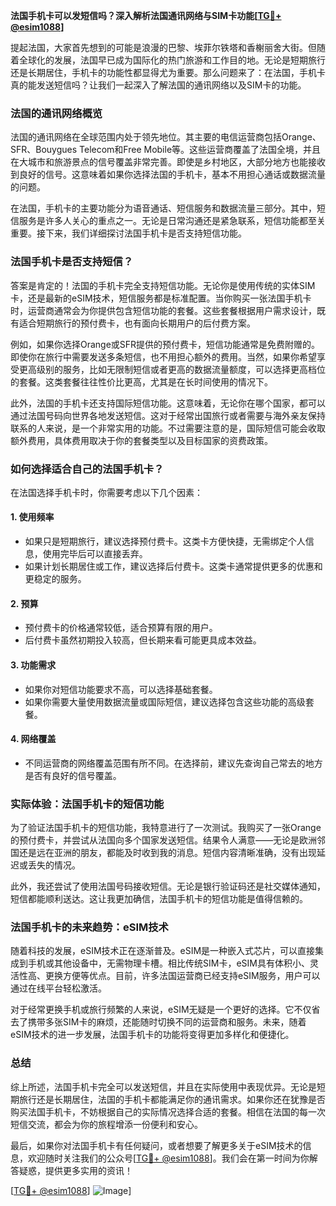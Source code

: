 **法国手机卡可以发短信吗？深入解析法国通讯网络与SIM卡功能[[TG💪+ @esim1088](https://t.me/s/esim1088)]**

提起法国，大家首先想到的可能是浪漫的巴黎、埃菲尔铁塔和香榭丽舍大街。但随着全球化的发展，法国早已成为国际化的热门旅游和工作目的地。无论是短期旅行还是长期居住，手机卡的功能性都显得尤为重要。那么问题来了：在法国，手机卡真的能发送短信吗？让我们一起深入了解法国的通讯网络以及SIM卡的功能。

### 法国的通讯网络概览

法国的通讯网络在全球范围内处于领先地位。其主要的电信运营商包括Orange、SFR、Bouygues Telecom和Free Mobile等。这些运营商覆盖了法国全境，并且在大城市和旅游景点的信号覆盖非常完善。即使是乡村地区，大部分地方也能接收到良好的信号。这意味着如果你选择法国的手机卡，基本不用担心通话或数据流量的问题。

在法国，手机卡的主要功能分为语音通话、短信服务和数据流量三部分。其中，短信服务是许多人关心的重点之一。无论是日常沟通还是紧急联系，短信功能都至关重要。接下来，我们详细探讨法国手机卡是否支持短信功能。

### 法国手机卡是否支持短信？

答案是肯定的！法国的手机卡完全支持短信功能。无论你是使用传统的实体SIM卡，还是最新的eSIM技术，短信服务都是标准配置。当你购买一张法国手机卡时，运营商通常会为你提供包含短信功能的套餐。这些套餐根据用户需求设计，既有适合短期旅行的预付费卡，也有面向长期用户的后付费方案。

例如，如果你选择Orange或SFR提供的预付费卡，短信功能通常是免费附赠的。即使你在旅行中需要发送多条短信，也不用担心额外的费用。当然，如果你希望享受更高级别的服务，比如无限制短信或者更高的数据流量额度，可以选择更高档位的套餐。这类套餐往往性价比更高，尤其是在长时间使用的情况下。

此外，法国的手机卡还支持国际短信功能。这意味着，无论你在哪个国家，都可以通过法国号码向世界各地发送短信。这对于经常出国旅行或者需要与海外亲友保持联系的人来说，是一个非常实用的功能。不过需要注意的是，国际短信可能会收取额外费用，具体费用取决于你的套餐类型以及目标国家的资费政策。

### 如何选择适合自己的法国手机卡？

在法国选择手机卡时，你需要考虑以下几个因素：

#### 1. **使用频率**
   - 如果只是短期旅行，建议选择预付费卡。这类卡方便快捷，无需绑定个人信息，使用完毕后可以直接丢弃。
   - 如果计划长期居住或工作，建议选择后付费卡。这类卡通常提供更多的优惠和更稳定的服务。

#### 2. **预算**
   - 预付费卡的价格通常较低，适合预算有限的用户。
   - 后付费卡虽然初期投入较高，但长期来看可能更具成本效益。

#### 3. **功能需求**
   - 如果你对短信功能要求不高，可以选择基础套餐。
   - 如果你需要大量使用数据流量或国际短信，建议选择包含这些功能的高级套餐。

#### 4. **网络覆盖**
   - 不同运营商的网络覆盖范围有所不同。在选择前，建议先查询自己常去的地方是否有良好的信号覆盖。

### 实际体验：法国手机卡的短信功能

为了验证法国手机卡的短信功能，我特意进行了一次测试。我购买了一张Orange的预付费卡，并尝试从法国向多个国家发送短信。结果令人满意——无论是欧洲邻国还是远在亚洲的朋友，都能及时收到我的消息。短信内容清晰准确，没有出现延迟或丢失的情况。

此外，我还尝试了使用法国号码接收短信。无论是银行验证码还是社交媒体通知，短信都能顺利送达。这让我更加确信，法国手机卡的短信功能是值得信赖的。

### 法国手机卡的未来趋势：eSIM技术

随着科技的发展，eSIM技术正在逐渐普及。eSIM是一种嵌入式芯片，可以直接集成到手机或其他设备中，无需物理卡槽。相比传统SIM卡，eSIM具有体积小、灵活性高、更换方便等优点。目前，许多法国运营商已经支持eSIM服务，用户可以通过在线平台轻松激活。

对于经常更换手机或旅行频繁的人来说，eSIM无疑是一个更好的选择。它不仅省去了携带多张SIM卡的麻烦，还能随时切换不同的运营商和服务。未来，随着eSIM技术的进一步发展，法国手机卡的功能将变得更加多样化和便捷化。

### 总结

综上所述，法国手机卡完全可以发送短信，并且在实际使用中表现优异。无论是短期旅行还是长期居住，法国的手机卡都能满足你的通讯需求。如果你还在犹豫是否购买法国手机卡，不妨根据自己的实际情况选择合适的套餐。相信在法国的每一次短信交流，都会为你的旅程增添一份便利和安心。

最后，如果你对法国手机卡有任何疑问，或者想要了解更多关于eSIM技术的信息，欢迎随时关注我们的公众号[[TG💪+ @esim1088](https://t.me/s/esim1088)]。我们会在第一时间为你解答疑惑，提供更多实用的资讯！

[[TG💪+ @esim1088](https://t.me/s/esim1088)] ![Image](https://i.postimg.cc/4NQfJmqS/Snipaste-2025-05-13-00-14-12.png)]